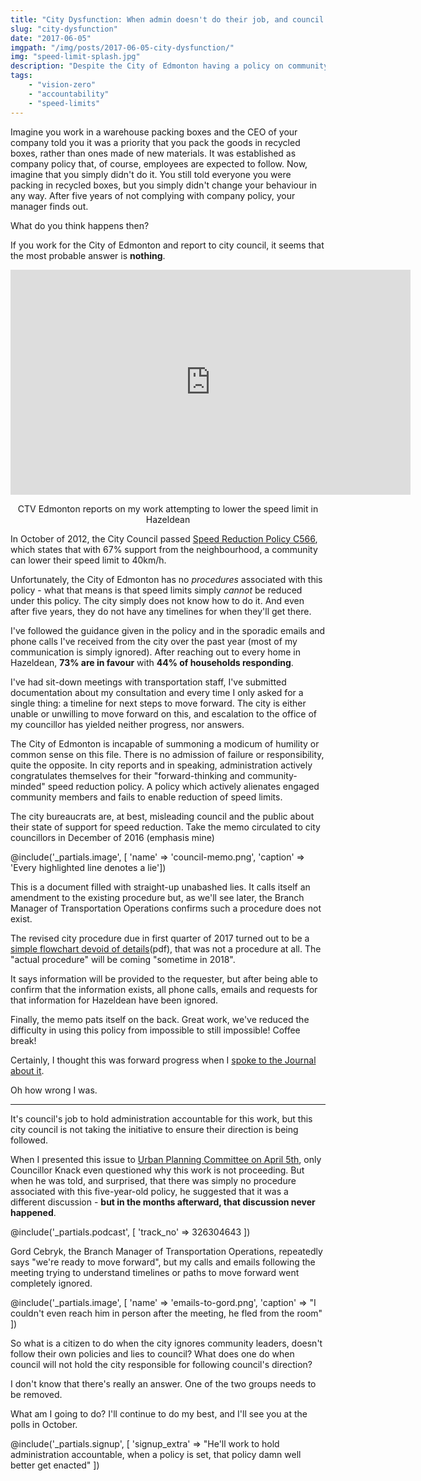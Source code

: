 ```yaml
---
title: "City Dysfunction: When admin doesn't do their job, and council won't hold them accountable"
slug: "city-dysfunction"
date: "2017-06-05"
imgpath: "/img/posts/2017-06-05-city-dysfunction/"
img: "speed-limit-splash.jpg"
description: "Despite the City of Edmonton having a policy on community speed reduction, it remains impossible to lower speeds in communities."
tags: 
    - "vision-zero"
    - "accountability"
    - "speed-limits"
---
```


Imagine you work in a warehouse packing boxes and the CEO of your company told you it was a priority that you pack
the goods in recycled boxes, rather than ones made of new materials. It was established as company policy that, of course,
employees are expected to follow. Now, imagine that you simply didn't do it. You still told everyone you were packing in
recycled boxes, but you simply didn't change your behaviour in any way. After five years of not complying with company
policy, your manager finds out.

What do you think happens then?

If you work for the City of Edmonton and report to city council, it seems that the most probable answer is **nothing**.

<div class="council-motion" style="text-align: center;">
    <iframe style="width:640px" src="https://bmplayer-a.akamaihd.net/shareable/embedssl.html?dc=ctvnews_web&cid=1138688&col=340&w=640&h=360&pl=0&plh=0&adSite=ctv.ctvnewsedmonton&adZone=latestnews&omniAcct=ctvgmnews,ctvgmnewsglobalsuite&section=Edmonton&site=edmonton&shareUrl=http://edmonton.ctvnews.ca/video?clipId=1138688&binId=1.1203428&playlistPageNum=1&v7=video&v8=home&v9=&v10=" style="text-align:center; margin:0 auto;" width="100%" height="360" scrolling="no" frameborder="0" allowfullscreen="true" webkitallowfullscreen="true" mozallowfullscreen="true" ></iframe>
    <p>
        CTV Edmonton reports on my work attempting to lower the speed limit in Hazeldean
    </p>
</div>

In October of 2012, the City Council passed [Speed Reduction Policy C566](https://www.edmonton.ca/transportation/PoliciesDirectives/C566.pdf), which
states that with 67% support from the neighbourhood, a community can lower their speed limit to 40km/h.

Unfortunately, the City of Edmonton has no *procedures* associated with this policy - what that means is that speed limits
simply *cannot* be reduced under this policy. The city simply does not know how to do it. And even after five years, they 
do not have any timelines for when they'll get there.

I've followed the guidance given in the policy and in the sporadic emails and phone calls I've received from the city over the
past year (most of my communication is simply ignored). After reaching out to every home in Hazeldean, 
**73% are in favour** with **44% of households responding**.

<div style="text-align:center;">
<style>
    .yes {
        color:green;
    }
    .no {
        color:red;
    }
</style>

<span>
    <i class="fa fa-3x fa-home yes"></i>
    <i class="fa fa-3x fa-home yes"></i>
    <i class="fa fa-3x fa-home yes"></i>
    <i class="fa fa-3x fa-home yes"></i>
    <i class="fa fa-3x fa-home yes"></i>
    <i class="fa fa-3x fa-home yes"></i>
    <i class="fa fa-3x fa-home yes"></i>
</span>
<span class="color:red;">
    <i class="fa fa-3x fa-home no"></i>
    <i class="fa fa-3x fa-home no"></i>
    <i class="fa fa-3x fa-home no"></i>
</span>
</div>

I've had sit-down meetings with transportation staff, I've submitted documentation about my consultation and every time
I only asked for a single thing: a timeline for next steps to move forward. The city is either unable or unwilling to
move forward on this, and escalation to the office of my councillor has yielded neither progress, nor answers.
    
The City of Edmonton is incapable of summoning a modicum of humility or common sense on this file. There is no admission of
failure or responsibility, quite the opposite. In city reports and in speaking, administration actively congratulates themselves
for their "forward-thinking and community-minded" speed reduction policy. A policy which actively alienates engaged community members
and fails to enable reduction of speed limits.

The city bureaucrats are, at best, misleading council and the public about their state of support for speed reduction.
Take the memo circulated to city councillors in December of 2016 (emphasis mine)

@include('_partials.image', [ 'name' => 'council-memo.png', 'caption' => 'Every highlighted line denotes a lie'])

This is a document filled with straight-up unabashed lies. It calls itself an amendment to the existing procedure but, as we'll see later,
the Branch Manager of Transportation Operations confirms such a procedure does not exist.

The revised city procedure due in first quarter of 2017 turned out to be a [simple flowchart devoid of details](/pdf/2017-06-05-city-dysfunction/new-cmtp-flowchart.pdf)(pdf), that was not
a procedure at all. The "actual procedure" will be coming "sometime in 2018".

It says information will be provided to the requester, but after being able to confirm that the information exists, all 
phone calls, emails and requests for that information for Hazeldean have been ignored.

Finally, the memo pats itself on the back. Great work, we've reduced the difficulty in using this policy from impossible
to still impossible! Coffee break!

Certainly, I thought this was forward progress when I [spoke to the Journal about it](http://edmontonjournal.com/news/local-news/edmonton-makes-it-easier-for-neighbourhoods-to-lower-speed-limits).

Oh how wrong I was.

---

It's council's job to hold administration accountable for this
work, but this city council is not taking the initiative to ensure their direction is being followed.

When I presented this issue to [Urban Planning Committee on April 5th](https://yegvotes.info/meetings/1848), only Councillor
Knack even questioned why this work is not proceeding. But when he was told, and surprised, that there was simply no procedure
associated with this five-year-old policy, he suggested that it was a different discussion - **but in the months afterward, that discussion
never happened**.

@include('_partials.podcast', [ 'track_no' => 326304643 ])


Gord Cebryk, the Branch Manager of Transportation Operations, repeatedly says "we're ready to move forward", but my calls and
emails following the meeting trying to understand timelines or paths to move forward went completely ignored.

@include('_partials.image', [ 'name' => 'emails-to-gord.png', 'caption' => "I couldn't even reach him in person after the meeting, he fled from the room" ])

So what is a citizen to do when the city ignores community leaders, doesn't follow their own policies and lies to council?
What does one do when council will not hold the city responsible for following council's direction?

I don't know that there's really an answer. One of the two groups needs to be removed.

What am I going to do? I'll continue to do my best, and I'll see you at the polls in October.

@include('_partials.signup', [ 'signup_extra' => "He'll work to hold administration accountable, when a policy is set, that policy damn well better get enacted" ])
